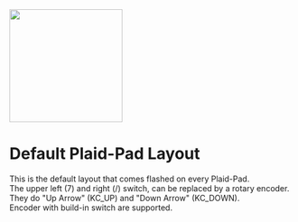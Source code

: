 
<img src="https://i.imgur.com/V82cMqq.png" width="200">

# Default Plaid-Pad Layout

This is the default layout that comes flashed on every Plaid-Pad.  
The upper left (7) and right (/) switch, can be replaced by a rotary encoder.
They do "Up Arrow" (KC_UP) and "Down Arrow" (KC_DOWN).  
Encoder with build-in switch are supported.


